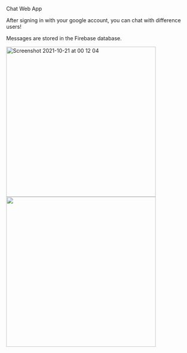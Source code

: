 Chat Web App

After signing in with your google account, you can chat with difference users! 

Messages are stored in the Firebase database.

<p float="left">
<img width="400" alt="Screenshot 2021-10-21 at 00 12 04" src="https://user-images.githubusercontent.com/73033910/138185030-2e047f59-0dec-4c02-8597-17e24347db7c.png">

<img width= "400" src="https://user-images.githubusercontent.com/73033910/138184967-4e96382b-dee3-494e-90d7-866812103af3.gif">

</p>
